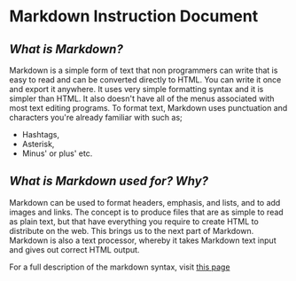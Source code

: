 # **Markdown Instruction Document**

## *What is Markdown?*
Markdown is a simple form of text that non programmers can write that is easy to read and can be converted directly to HTML. 
You can write it once and export it anywhere. It uses very simple formatting syntax and it is simpler than HTML. 
It also doesn't have all of the menus associated with most text editing programs. To format text, Markdown uses punctuation
and characters you're already familiar with such as; 
- Hashtags, 
- Asterisk, 
- Minus' or plus' etc. 

## *What is Markdown used for? Why?*
Markdown can be used to format headers, emphasis, and lists, and to add images and links. The concept is to produce files that are as simple to read as plain text, but that have everything you require to create HTML to distribute on the web. This brings us to the next part of Markdown. Markdown is also a text processor, whereby it takes Markdown text input and gives out correct HTML output.

For a full description of the markdown syntax, visit [this page](http://daringfireball.net/projects/markdown/syntax)
